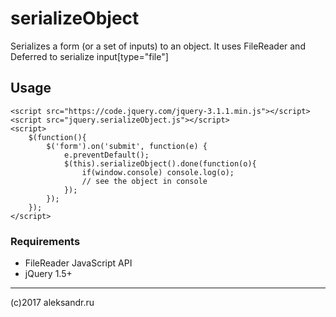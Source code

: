 # serializeObject
Serializes a form (or a set of inputs) to an object. It uses FileReader and Deferred to serialize input[type="file"]

## Usage
```
<script src="https://code.jquery.com/jquery-3.1.1.min.js"></script>
<script src="jquery.serializeObject.js"></script>
<script>			
	$(function(){
		$('form').on('submit', function(e) {
			e.preventDefault();
			$(this).serializeObject().done(function(o){
				if(window.console) console.log(o);
				// see the object in console
			});
		});
	});
</script>
```
### Requirements
- FileReader JavaScript API
- jQuery 1.5+

---
(c)2017 aleksandr.ru
